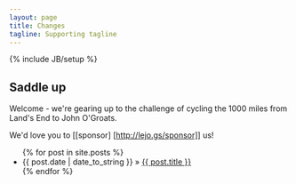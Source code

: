 ```yaml
---
layout: page
title: Changes
tagline: Supporting tagline
---
```

{% include JB/setup %}

## Saddle up

Welcome - we're gearing up to the challenge of cycling the 1000 miles from Land's End to John O'Groats.

We'd love you to [[sponsor] [http://lejo.gs/sponsor]] us!

<ul class="posts">
  {% for post in site.posts %}
    <li><span>{{ post.date | date_to_string }}</span> &raquo; <a href="{{ BASE_PATH }}{{ post.url }}">{{ post.title }}</a></li>
  {% endfor %}
</ul>
